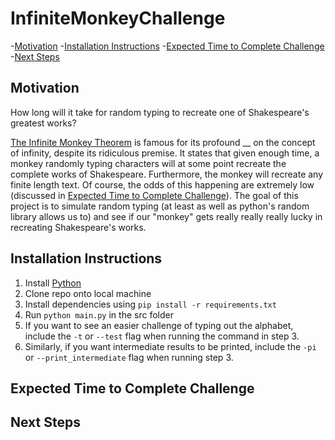 # InfiniteMonkeyChallenge
<!-- toc -->

 -[Motivation](#motivation)
 -[Installation Instructions](#installation-instructions)
 -[Expected Time to Complete Challenge](#expected-time-to-complete-challenge)
 -[Next Steps](#next-steps)

<!-- tocstop -->

## Motivation
How long will it take for random typing to recreate one of Shakespeare's greatest works?

[The Infinite Monkey Theorem](https://en.wikipedia.org/wiki/Infinite_monkey_theorem) is famous for its profound __ on the concept of infinity, despite its ridiculous premise.
It states that given enough time, a monkey randomly typing characters will at some point recreate the complete works of Shakespeare.
Furthermore, the monkey will recreate any finite length text. Of course, the odds of this happening are extremely low (discussed in [Expected Time to Complete Challenge](#expected-time-to-complete-challenge)).
The goal of this project is to simulate random typing (at least as well as python's random library allows us to) and see if our "monkey" gets really really really lucky in recreating Shakespeare's works.

## Installation Instructions
1. Install [Python](https://www.python.org/downloads/)
2. Clone repo onto local machine
3. Install dependencies using `pip install -r requirements.txt` 
4. Run `python main.py` in the src folder
5. If you want to see an easier challenge of typing out the alphabet, include the `-t` or `--test` flag when running the command in step 3.
6. Similarly, if you want intermediate results to be printed, include the `-pi` or `--print_intermediate` flag when running step 3.

## Expected Time to Complete Challenge
## Next Steps
